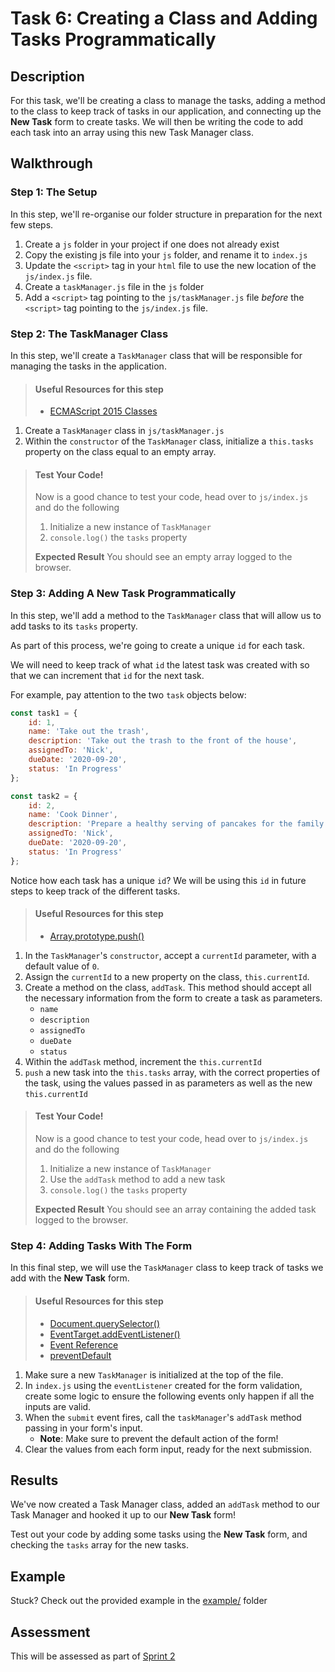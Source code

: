 # Task 6: Creating a Class and Adding Tasks Programmatically

## Description

For this task, we'll be creating a class to manage the tasks, adding a method to the class to keep track of tasks in our application, and connecting up the **New Task** form to create tasks. We will then be writing the code to add each task
into an array using this new Task Manager class.

## Walkthrough

### Step 1: The Setup

In this step, we'll re-organise our folder structure in preparation for the next few steps.

1. Create a `js` folder in your project if one does not already exist
2. Copy the existing js file into your `js` folder, and rename it to `index.js`
3. Update the `<script>` tag in your `html` file to use the new location of the `js/index.js` file.
4.  Create a `taskManager.js` file in the `js` folder
5. Add a `<script>` tag pointing to the `js/taskManager.js` file _before_ the `<script>` tag pointing to the `js/index.js` file.

### Step 2: The TaskManager Class

In this step, we'll create a `TaskManager` class that
will be responsible for managing the tasks in the application.

> #### Useful Resources for this step
> - [ECMAScript 2015 Classes](https://developer.mozilla.org/en-US/docs/Learn/JavaScript/Objects/Inheritance#ECMAScript_2015_Classes)

1. Create a `TaskManager` class in `js/taskManager.js`
2. Within the `constructor` of the `TaskManager` class, initialize a `this.tasks` property on the class equal to an empty array.


> #### Test Your Code!
> Now is a good chance to test your code, head over to `js/index.js` and do the following
>
> 1. Initialize a new instance of `TaskManager`
> 2. `console.log()` the `tasks` property
>
> **Expected Result**
> You should see an empty array logged to the browser.

### Step 3: Adding A New Task Programmatically

In this step, we'll add a method to the `TaskManager` class that will allow us to add tasks to its `tasks` property.

As part of this process, we're going to create a unique `id` for each task.

We will need to keep track of what `id` the latest task was created with so that we can increment that `id` for the next task.

For example, pay attention to the two `task` objects below:
```js
const task1 = {
    id: 1,
    name: 'Take out the trash',
    description: 'Take out the trash to the front of the house',
    assignedTo: 'Nick',
    dueDate: '2020-09-20',
    status: 'In Progress'
};

const task2 = {
    id: 2,
    name: 'Cook Dinner',
    description: 'Prepare a healthy serving of pancakes for the family tonight',
    assignedTo: 'Nick',
    dueDate: '2020-09-20',
    status: 'In Progress'
};
```

Notice how each task has a unique `id`? We will be using this `id` in future steps to keep track of the different tasks. 

> #### Useful Resources for this step
> - [Array.prototype.push()](https://developer.mozilla.org/en-US/docs/Web/JavaScript/Reference/Global_Objects/Array/push)

1. In the `TaskManager`'s `constructor`, accept a `currentId` parameter, with a default value of `0`.
2. Assign the `currentId` to a new property on the class, `this.currentId`.
3. Create a method on the class, `addTask`. This method should accept all the necessary information from the form to create a task as parameters.
    - `name`
    - `description`
    - `assignedTo`
    - `dueDate`
    - `status`
4. Within the `addTask` method, increment the `this.currentId`
5. `push` a new task into the `this.tasks` array, with the correct properties of the task, using the values passed in as parameters as well as the new `this.currentId`
  

> #### Test Your Code!
> Now is a good chance to test your code, head over to `js/index.js` and do the following
>
> 1. Initialize a new instance of `TaskManager`
> 2. Use the `addTask` method to add a new task
> 2. `console.log()` the `tasks` property
>
> **Expected Result**
> You should see an array containing the added task logged to the browser.

### Step 4: Adding Tasks With The Form

In this final step, we will use the `TaskManager` class to keep track of tasks we add with the **New Task** form.

> #### Useful Resources for this step
> - [Document.querySelector()](https://developer.mozilla.org/en-US/docs/Web/API/Document/querySelector)
> - [EventTarget.addEventListener()](https://developer.mozilla.org/en-US/docs/Web/API/EventTarget/addEventListener)
> - [Event Reference](https://developer.mozilla.org/en-US/docs/Web/Events)
> - [preventDefault](https://developer.mozilla.org/en-US/docs/Web/API/Event/preventDefault)

1. Make sure a new `TaskManager` is initialized at the top of the file.
2. In `index.js` using the `eventListener` created for the form validation, create some logic to ensure the following events only happen if all the inputs are valid.
3. When the `submit` event fires, call the `taskManager`'s `addTask` method passing in your form's input.
    - **Note**: Make sure to prevent the default action of the form!
4. Clear the values from each form input, ready for the next submission.

## Results

We've now created a Task Manager class, added an `addTask` method to our Task Manager and hooked it up to our **New Task** form!

Test out your code by adding some tasks using the **New Task** form, and checking the `tasks` array for the new tasks.

## Example

Stuck? Check out the provided example in the [example/](example/) folder

## Assessment

This will be assessed as part of [Sprint 2](https://docs.google.com/spreadsheets/d/1oKMVurjg8SW7cRU4-NwUxTxSvav4l5_W7yvDCHd3DKo/edit?usp=sharing) 







